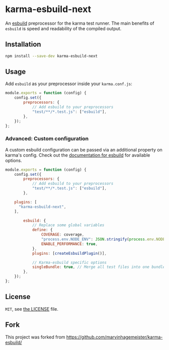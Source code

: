# karma-esbuild-next

An [esbuild](https://github.com/evanw/esbuild) preprocessor for the karma test runner. The main benefits of `esbuild` is speed and readability of the compiled output.

## Installation

```bash
npm install --save-dev karma-esbuild-next
```

## Usage

Add `esbuild` as your preprocessor inside your `karma.conf.js`:

```js
module.exports = function (config) {
	config.set({
		preprocessors: {
			// Add esbuild to your preprocessors
			"test/**/*.test.js": ["esbuild"],
		},
	});
};
```

### Advanced: Custom configuration

A custom esbuild configuration can be passed via an additional property on karma's config. Check out the [documentation for esbuild](https://esbuild.github.io/api/) for available options.

```js
module.exports = function (config) {
	config.set({
		preprocessors: {
			// Add esbuild to your preprocessors
			"test/**/*.test.js": ["esbuild"],
		},

    plugins: [
      "karma-esbuild-next",
    ],

		esbuild: {
			// Replace some global variables
			define: {
				COVERAGE: coverage,
				"process.env.NODE_ENV": JSON.stringify(process.env.NODE_ENV || ""),
				ENABLE_PERFORMANCE: true,
			},
			plugins: [createEsbuildPlugin()],

			// Karma-esbuild specific options
			singleBundle: true, // Merge all test files into one bundle(default: true)
		},
	});
};
```

## License

`MIT`, see [the LICENSE](./LICENSE) file.

## Fork

This project was forked from https://github.com/marvinhagemeister/karma-esbuild/
